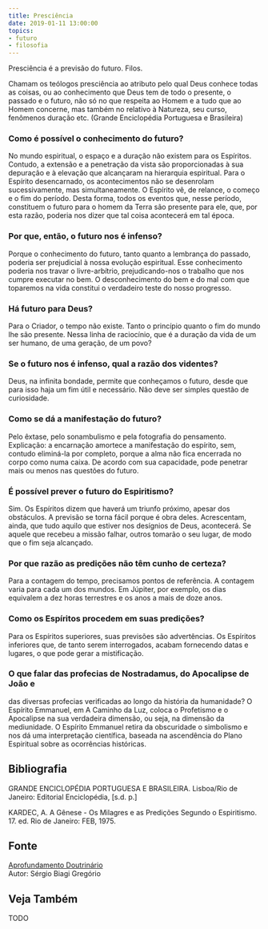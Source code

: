 ```yaml
---
title: Presciência
date: 2019-01-11 13:00:00
topics: 
- futuro
- filosofia
---
```


Presciência é a previsão do futuro. Filos. 

Chamam os teólogos presciência ao atributo pelo qual Deus conhece todas as
coisas, ou ao conhecimento que Deus tem de todo o presente, o passado e o
futuro, não só no que respeita ao Homem e a tudo que ao Homem concerne, mas
também no relativo à Natureza, seu curso, fenômenos duração etc. (Grande
Enciclopédia Portuguesa e Brasileira)

### Como é possível o conhecimento do futuro?
No mundo espiritual, o espaço e a duração não existem para os Espíritos.
Contudo, a extensão e a penetração da vista são proporcionadas à sua
depuração e à elevação que alcançaram na hierarquia espiritual. Para o
Espírito desencarnado, os acontecimentos não se desenrolam
sucessivamente, mas simultaneamente. O Espírito vê, de relance, o começo
e o fim do período. Desta forma, todos os eventos que, nesse período,
constituem o futuro para o homem da Terra são presente para ele, que,
por esta razão, poderia nos dizer que tal coisa acontecerá em tal época.

### Por que, então, o futuro nos é infenso?
Porque o conhecimento do futuro, tanto quanto a lembrança do passado,
poderia ser prejudicial à nossa evolução espiritual. Esse conhecimento
poderia nos travar o livre-arbítrio, prejudicando-nos o trabalho que nos
cumpre executar no bem. O desconhecimento do bem e do mal com que
toparemos na vida constitui o verdadeiro teste do nosso progresso.

### Há futuro para Deus?
Para o Criador, o tempo não existe. Tanto o princípio quanto o fim do
mundo lhe são presente. Nessa linha de raciocínio, que é a duração da
vida de um ser humano, de uma geração, de um povo?
### Se o futuro nos é infenso, qual a razão dos videntes?
Deus, na infinita bondade, permite que conheçamos o futuro, desde que
para isso haja um fim útil e necessário. Não deve ser simples questão de
curiosidade.

### Como se dá a manifestação do futuro?
Pelo êxtase, pelo sonambulismo e pela fotografia do pensamento.
Explicação: a encarnação amortece a manifestação do espírito, sem,
contudo eliminá-la por completo, porque a alma não fica encerrada no
corpo como numa caixa. De acordo com sua capacidade, pode penetrar mais
ou menos nas questões do futuro.

### É possível prever o futuro do Espiritismo?
Sim. Os Espíritos dizem que haverá um triunfo próximo, apesar dos
obstáculos. A previsão se torna fácil porque é obra deles. Acrescentam,
ainda, que tudo aquilo que estiver nos desígnios de Deus, acontecerá. Se
aquele que recebeu a missão falhar, outros tomarão o seu lugar, de modo
que o fim seja alcançado.

### Por que razão as predições não têm cunho de certeza?
Para a contagem do tempo, precisamos pontos de referência. A contagem
varia para cada um dos mundos. Em Júpiter, por exemplo, os dias
equivalem a dez horas terrestres e os anos a mais de doze anos.

### Como os Espíritos procedem em suas predições?
Para os Espíritos superiores, suas previsões são advertências. Os
Espíritos inferiores que, de tanto serem interrogados, acabam fornecendo
datas e lugares, o que pode gerar a mistificação.

### O que falar das profecias de Nostradamus, do Apocalipse de João e
das diversas profecias verificadas ao longo da história da humanidade?
O Espírito Emmanuel, em A Caminho da Luz, coloca o Profetismo e o
Apocalipse na sua verdadeira dimensão, ou seja, na dimensão da
mediunidade. O Espírito Emmanuel retira da obscuridade o simbolismo e
nos dá uma interpretação científica, baseada na ascendência do Plano
Espiritual sobre as ocorrências históricas.


## Bibliografia

GRANDE ENCICLOPÉDIA PORTUGUESA E BRASILEIRA. Lisboa/Rio de Janeiro:
Editorial Enciclopédia, \[s.d. p.\]

KARDEC, A. A Gênese - Os Milagres e as Predições Segundo o
Espiritismo. 17. ed. Rio de Janeiro: FEB, 1975.

## Fonte
[Aprofundamento Doutrinário](https://sites.google.com/view/aprofundamentodoutrinario/presciência)  
Autor: Sérgio Biagi Gregório



## Veja Também
TODO


